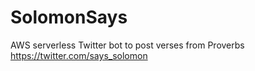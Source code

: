 # SolomonSays
AWS serverless Twitter bot to post verses from Proverbs
https://twitter.com/says_solomon
